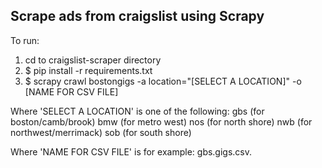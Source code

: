 ## Scrape ads from craigslist using Scrapy

To run:
1) cd to craigslist-scraper directory
2) $ pip install -r requirements.txt 
3) $ scrapy crawl bostongigs -a location="[SELECT A LOCATION]" -o [NAME FOR CSV FILE]

Where 'SELECT A LOCATION' is one of the following:
gbs (for boston/camb/brook)
bmw (for metro west)
nos (for north shore)
nwb (for northwest/merrimack)
sob (for south shore)

Where 'NAME FOR CSV FILE' is for example: gbs.gigs.csv.


